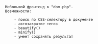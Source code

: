 	Небольшой фронтенд к "dom.php".
	Возможности: 
	
		- поиск по CSS-селектору в документе
		- автозакрытие тегов
		- beautify()
		- minify()
		- умеет сохранять результат
		
